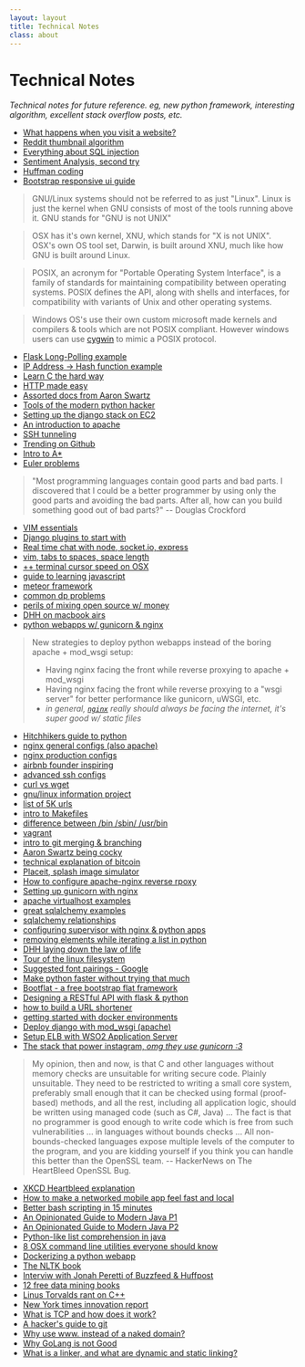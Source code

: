 ```yaml
---
layout: layout
title: Technical Notes
class: about
---
```


Technical Notes
===============
*Technical notes for future reference. eg, new python framework, interesting algorithm, excellent stack overflow posts, etc.*

- [What happens when you visit a website?](http://igoro.com/archive/what-really-happens-when-you-navigate-to-a-url/)
- [Reddit thumbnail algorithm](https://github.com/reddit/reddit/blob/master/r2/r2/lib/media.py#L76)
- [Everything about SQL injection](http://www.troyhunt.com/2013/07/everything-you-wanted-to-know-about-sql.html#)
- [Sentiment Analysis, second try](http://andybromberg.com/sentiment-analysis-python/)
- [Huffman coding](http://rosettacode.org/wiki/Huffman_coding)
- [Bootstrap responsive ui guide](http://bootply.com/73952)

<!-- -->
> GNU/Linux systems should not be referred to as just "Linux". Linux is
> just the kernel when GNU consists of most of the tools running
> above it. GNU stands for "GNU is not UNIX"

<!-- -->
> OSX has it's own kernel, XNU, which stands for "X is not UNIX".
> OSX's own OS tool set, Darwin, is built around XNU, much like how
> GNU is built around Linux.

<!-- -->
> POSIX, an acronym for "Portable Operating System Interface", is 
> a family of standards for maintaining compatibility between operating systems. 
> POSIX defines the API, along with shells and interfaces, for compatibility with 
> variants of Unix and other operating systems.

<!-- -->
> Windows OS's use their own custom microsoft made kernels and compilers & tools
> which are not POSIX compliant. However windows users can use [cygwin](http://www.cygwin.com/)
> to mimic a POSIX protocol.

- [Flask Long-Polling example](https://bitbucket.org/danjac/chatbox/src)
- [IP Address -> Hash function example](https://groups.google.com/forum/#!topic/comp.unix.programmer/N_zfk2zjwwg)
- [Learn C the hard way](http://c.learncodethehardway.org/book/)
- [HTTP made easy](http://www.jmarshall.com/easy/http/)
- [Assorted docs from Aaron Swartz](http://www.aaronsw.com/2002/)
- [Tools of the modern python hacker](http://www.clemesha.org/blog/modern-python-hacker-tools-virtualenv-fabric-pip/)
- [Setting up the django stack on EC2](http://pragmaticstartup.wordpress.com/2011/04/02/non-techie-guide-to-setting-up-django-apache-mysql-on-amazon-ec2/)
- [An introduction to apache](http://net.tutsplus.com/tutorials/other/an-introduction-to-apache/)
- [SSH tunneling](http://en.wikipedia.org/wiki/Tunneling_protocol)
- [Trending on Github](https://github.com/trending)
- [Intro to A*](http://theory.stanford.edu/~amitp/GameProgramming/AStarComparison.html)
- [Euler problems](http://projecteuler.net/problems)

<!--- -->
> "Most programming languages contain good parts and bad parts. I discovered 
> that I could be a better programmer by using only the good parts and avoiding 
> the bad parts. After all, how can you build something good out of bad parts?" -- Douglas Crockford

- [VIM essentials](http://www.stanford.edu/~jacobm/vim.html)
- [Django plugins to start with](http://blog.hndigest.com/django-plugins-i-start-my-with/)
- [Real time chat with node, socket.io, express](http://net.tutsplus.com/tutorials/javascript-ajax/real-time-chat-with-nodejs-socket-io-and-expressjs/)
- [vim, tabs to spaces, space length](http://vim.wikia.com/wiki/Converting_tabs_to_spaces)
- [++ terminal cursor speed on OSX](http://stackoverflow.com/questions/4489885/how-can-i-increase-cursor-speed-in-terminal)
- [guide to learning javascript](http://qr.ae/GXp2c)
- [meteor framework](http://www.meteor.com/main)
- [common dp problems](http://www.quora.com/Programming-Interviews/What-are-the-top-10-most-popular-dynamic-programming-problems-among-interviewers)
- [perils of mixing open source w/ money](http://david.heinemeierhansson.com/2013/the-perils-of-mixing-open-source-and-money.html)
- [DHH on macbook airs](http://37signals.com/svn/posts/858-the-macbook-air-could-easily-be-the-only-machine)
- [python webapps w/ gunicorn & nginx](http://michal.karzynski.pl/blog/2013/06/09/django-nginx-gunicorn-virtualenv-supervisor/)

<!--- -->
> New strategies to deploy python webapps instead of the boring apache + mod_wsgi setup:
>
> - Having nginx facing the front while reverse proxying to apache + mod_wsgi
> - Having nginx facing the front while reverse proxying to a "wsgi server" for better 
> performance like gunicorn, uWSGI, etc.
> - *in general, [`nginx`](http://wiki.nginx.org/Main) really should always be facing the internet, it's super good w/ static files*

- [Hitchhikers guide to python](http://docs.python-guide.org/en/latest/)
- [nginx general configs (also apache)](https://github.com/h5bp/server-configs-nginx)
- [nginx production configs](http://blog.zachorr.com/nginx-setup/)
- [airbnb founder inspiring](http://www.youtube.com/watch?v=Ya0I6oz7q9U)
- [advanced ssh configs](http://nerderati.com/2011/03/simplify-your-life-with-an-ssh-config-file/)
- [curl vs wget](http://daniel.haxx.se/docs/curl-vs-wget.html)
- [gnu/linux information project](http://www.linfo.org/)
- [list of 5K urls](http://files.ianonavy.com/urls.txt)
- [intro to Makefiles](http://www.linuxdevcenter.com/pub/a/linux/2002/01/31/make_intro.html?page=2)
- [difference between /bin /sbin/ /usr/bin](http://askubuntu.com/questions/308045/differences-between-bin-sbin-usr-bin-usr-sbin-usr-local-bin-usr-local)
- [vagrant](http://docs.vagrantup.com/v2/)
- [intro to git merging & branching](http://git-scm.com/book/en/Git-Branching-Basic-Branching-and-Merging)
- [Aaron Swartz being cocky](https://aaronsw.jottit.com/howtoget)
- [technical explanation of bitcoin](http://www.michaelnielsen.org/ddi/how-the-bitcoin-protocol-actually-works/)
- [Placeit, splash image simulator](https://placeit.net)
- [How to configure apache-nginx reverse rpoxy](https://www.digitalocean.com/community/articles/how-to-configure-nginx-as-a-front-end-proxy-for-apache)
- [Setting up gunicorn with nginx](https://www.digitalocean.com/community/articles/how-to-install-and-configure-django-with-postgres-nginx-and-gunicorn)
- [apache virtualhost examples](http://httpd.apache.org/docs/2.2/vhosts/examples.html)
- [great sqlalchemy examples](https://github.com/sloria/PythonORMSleepy/blob/master/sleepy/api_sqlalchemy.py)
- [sqlalchemy relationships](http://docs.sqlalchemy.org/en/rel_0_7/orm/relationships.html)
- [configuring supervisor with nginx & python apps](http://michal.karzynski.pl/blog/2013/06/09/django-nginx-gunicorn-virtualenv-supervisor/)
- [removing elements while iterating a list in python](http://stackoverflow.com/questions/1207406/remove-items-from-a-list-while-iterating-in-python/1207461#1207461)
- [DHH laying down the law of life](http://www.youtube.com/watch?v=jzERXJgi5vQ&t=61m0s)
- [Tour of the linux filesystem](http://tuxradar.com/content/take-linux-filesystem-tour/)
- [Suggested font pairings - Google](https://www.google.com/fonts/specimen/PT+Serif#pairings)
- [Make python faster without trying that much](http://lukauskas.co.uk/articles/2014/02/12/how-to-make-python-faster-without-trying-that-much/)
- [Bootflat - a free bootstrap flat framework](http://bootflat.github.io/)
- [Designing a RESTful API with flask & python](http://blog.miguelgrinberg.com/post/designing-a-restful-api-with-python-and-flask)
- [how to build a URL shortener](http://stackoverflow.com/questions/742013/how-to-code-a-url-shortener)
- [getting started with docker environments](http://serversforhackers.com/articles/2014/03/20/getting-started-with-docker/)
- [Deploy django with mod_wsgi (apache)](https://docs.djangoproject.com/en/dev/howto/deployment/wsgi/modwsgi/)
- [Setup ELB with WSO2 Application Server](https://docs.wso2.org/display/ELB203/Setup+ELB+with+WSO2+Application+Server)
- [The stack that power instagram, *omg they use gunicorn :3*](http://instagram-engineering.tumblr.com/post/13649370142/what-powers-instagram-hundreds-of-instances-dozens-of)

<!--- -->

> My opinion, then and now, is that C and other languages without memory checks are unsuitable for writing secure code. Plainly unsuitable. They need to be restricted to writing a small core system, preferably small enough that it can be checked using formal (proof-based) methods, and all the rest, including all application logic, should be written using managed code (such as C#, Java) ...  The fact is that no programmer is good enough to write code which is free from such vulnerabilities ... in languages without bounds checks ... All non-bounds-checked languages expose multiple levels of the computer to the program, and you are kidding yourself if you think you can handle this better than the OpenSSL team. -- HackerNews on The HeartBleed OpenSSL Bug.

- [XKCD Heartbleed explanation](http://xkcd.com/1354/)
- [How to make a networked mobile app feel fast and local](https://tech.dropbox.com/2014/04/building-carousel-part-i-how-we-made-our-networked-mobile-app-feel-fast-and-local/)
- [Better bash scripting in 15 minutes](http://robertmuth.blogspot.com/2012/08/better-bash-scripting-in-15-minutes.html)
- [An Opinionated Guide to Modern Java P1](http://blog.paralleluniverse.co/2014/05/01/modern-java/)
- [An Opinionated Guide to Modern Java P2](http://blog.paralleluniverse.co/2014/05/08/modern-java-pt2/)
- [Python-like list comprehension in java](http://stackoverflow.com/questions/899138/python-like-list-comprehension-in-java)
- [8 OSX command line utilities everyone should know](http://www.mitchchn.me/2014/os-x-terminal/)
- [Dockerizing a python webapp](http://blogs.aws.amazon.com/application-management/post/Tx1ZLAHMVBEDCOC/Dockerizing-a-Python-Web-App)
- [The NLTK book](http://www.nltk.org/book/) 
- [Interviw with Jonah Peretti of Buzzfeed & Huffpost](https://www.youtube.com/watch?v=OnON9pIm9OE) 
- [12 free data mining books](http://christonard.com/12-free-data-mining-books/) 
- [Linus Torvalds rant on C++](http://thread.gmane.org/gmane.comp.version-control.git/57643/focus=57918) 
- [New York times innovation report](http://www.scribd.com/doc/224608514/The-Full-New-York-Times-Innovation-Report) 
- [What is TCP and how does it work?](http://www.jguru.com/faq/view.jsp?EID=14663) 
- [A hacker's guide to git](http://wildlyinaccurate.com/a-hackers-guide-to-git) 
- [Why use www. instead of a naked domain?](http://www.yes-www.org/why-use-www/) 
- [Why GoLang is not Good](http://yager.io/programming/go.html) 
- [What is a linker, and what are dynamic and static linking?](https://kb.iu.edu/d/akqn)
